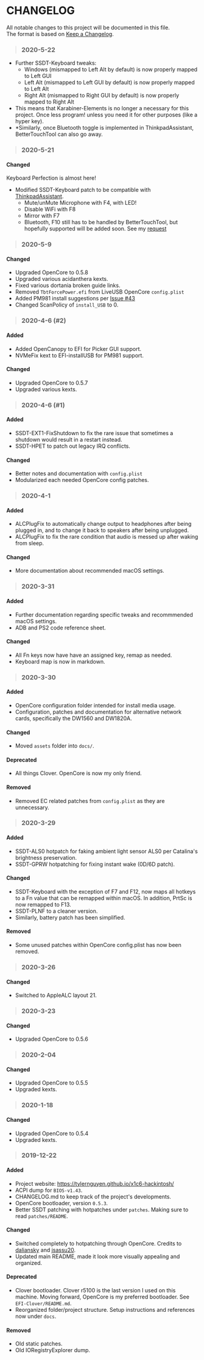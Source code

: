 # CHANGELOG

All notable changes to this project will be documented in this file.  
The format is based on [Keep a Changelog](https://keepachangelog.com/en/1.0.0/).

> ### 2020-5-22

- Further SSDT-Keyboard tweaks:
    - Windows (mismapped to Left Alt by default) is now properly mapped to Left GUI
    - Left Alt (mismapped to Left GUI by default) is now properly mapped to Left Alt
    - Right Alt (mismapped to Right GUI by default) is now properly mapped to Right Alt
- This means that Karabiner-Elements is no longer a necessary for this project. Once less program! unless you need it for other purposes (like a hyper key). 
- *Similarly, once Bluetooth toggle is implemented in ThinkpadAssistant, BetterTouchTool can also go away.

> ### 2020-5-21

#### Changed

Keyboard Perfection is almost here!
- Modified SSDT-Keyboard patch to be compatible with [ThinkpadAssistant](https://github.com/MSzturc/ThinkpadAssistant).
    - Mute/unMute Microphone with F4, with LED!
    - Disable WiFi with F8
    - Mirror with F7
    - Bluetooth, F10 still has to be handled by BetterTouchTool, but hopefully supported will be added soon. See my [request](https://github.com/MSzturc/ThinkpadAssistant/issues/9)

> ### 2020-5-9

#### Changed

- Upgraded OpenCore to 0.5.8
- Upgraded various acidanthera kexts.
- Fixed various dortania broken guide links.
- Removed `TbtForcePower.efi` from LiveUSB OpenCore `config.plist`
- Added PM981 install suggestions per [Issue #43](https://github.com/tylernguyen/x1c6-hackintosh/issues/43)
- Changed ScanPolicy of `install_USB` to 0. 

> ### 2020-4-6 (#2)

#### Added

- Added OpenCanopy to EFI for Picker GUI support.  
- NVMeFix kext to EFI-installUSB for PM981 support.  

#### Changed
- Upgraded OpenCore to 0.5.7  
- Upgraded various kexts.  


> ### 2020-4-6 (#1)

#### Added

- SSDT-EXT1-FixShutdown to fix the rare issue that sometimes a shutdown would result in a restart instead.  
- SSDT-HPET to patch out legacy IRQ conflicts.  

#### Changed
- Better notes and documentation with `config.plist`  
- Modularized each needed OpenCore config patches.  


> ### 2020-4-1

#### Added

- ALCPlugFix to automatically change output to headphones after being plugged in, and to change it back to speakers after being unplugged.
- ALCPlugFix to fix the rare condition that audio is messed up after waking from sleep.

#### Changed

- More documentation about recommended macOS settings.

> ### 2020-3-31

#### Added

- Further documentation regarding specific tweaks and recommmended macOS settings.
- ADB and PS2 code reference sheet.

#### Changed

- All Fn keys now have have an assigned key, remap as needed.
- Keyboard map is now in markdown.

> ### 2020-3-30

#### Added

- OpenCore configuration folder intended for install media usage.
- Configuration, patches and documentation for alternative network cards, specifically the DW1560 and DW1820A.

#### Changed

- Moved `assets` folder into `docs/`.

#### Deprecated

- All things Clover. OpenCore is now my only friend.

#### Removed

- Removed EC related patches from `config.plist` as they are unnecessary.

> ### 2020-3-29

#### Added

- SSDT-ALS0 hotpatch for faking ambient light sensor ALS0 per Catalina's brightness preservation.
- SSDT-GPRW hotpatching for fixing instant wake (0D/6D patch).

#### Changed

- SSDT-Keyboard with the exception of F7 and F12, now maps all hotkeys to a Fn value that can be remapped within macOS. In addition, PrtSc is now remapped to F13.
- SSDT-PLNF to a cleaner version.
- Similarly, battery patch has been simplified.

#### Removed

- Some unused patches within OpenCore config.plist has now been removed.

> ### 2020-3-26

#### Changed

- Switched to AppleALC layout 21.

> ### 2020-3-23

#### Changed

- Upgraded OpenCore to 0.5.6

> ### 2020-2-04

#### Changed

- Upgraded OpenCore to 0.5.5
- Upgraded kexts.

> ### 2020-1-18

#### Changed

- Upgraded OpenCore to 0.5.4
- Upgraded kexts.

> ### 2019-12-22

#### Added

- Project website: https://tylernguyen.github.io/x1c6-hackintosh/
- ACPI dump for `BIOS-v1.43`.
- CHANGELOG.md to keep track of the project's developments.
- OpenCore bootloader, version `0.5.3`.
- Better SSDT patching with hotpatches under `patches`. Making sure to read `patches/README`.

#### Changed

- Switched completely to hotpatching through OpenCore. Credits to [daliansky](https://github.com/daliansky) and [jsassu20](https://github.com/jsassu20).
- Updated main README, made it look more visually appealing and organized.

#### Deprecated

- Clover bootloader. Clover r5100 is the last version I used on this machine. Moving forward, OpenCore is my preferred bootloader. See `EFI-Clover/README.md`.
- Reorganized folder/project structure. Setup instructions and references now under `docs`.

#### Removed

- Old static patches.
- Old IORegistryExplorer dump.
